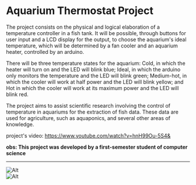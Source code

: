 # Aquarium Thermostat Project

The project consists on the physical and logical elaboration of a temperature controller in a fish tank. It will be possible, through buttons for user input and a LCD display for the output, to choose the aquarium's ideal temperature, which will be determined by a fan cooler and an aquarium heater, controlled by an arduino.

There will be three temperature states for the aquarium: Cold, in which the heater will turn on and the LED will blink blue; Ideal, in which the arduino only monitors the temperature and the LED will blink green; Medium-hot, in which the cooler will work at half power and the LED will blink yellow; and Hot in which the cooler will work at its maximum power and the LED will blink red.

The project aims to assist scientific research involving the control of temperature in aquariums for the extraction of fish data. These data are used for agriculture, such as aquaponics, and several other areas of knowledge.

project's video: https://www.youtube.com/watch?v=hnH99Ou-5S4&

**obs: This project was developed by a first-semester student of computer science**
_______________________________________

![Alt](https://github.com/begalv/Aquarium-Thermostat/blob/master/docs/Hardware/images/DSC_0021.JPG) <br/>
![Alt](https://github.com/begalv/Aquarium-Thermostat/blob/master/docs/Hardware/images/DSC_0049.JPG)
